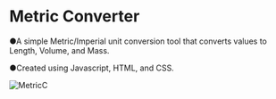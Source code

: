 # Metric Converter

●A simple Metric/Imperial unit conversion tool that converts values to Length, Volume, and Mass.

●Created using Javascript, HTML, and CSS.

![MetricC](https://user-images.githubusercontent.com/113400872/212504394-bf6cabc5-8384-47d0-8e30-cbbfea9ac86d.PNG)
